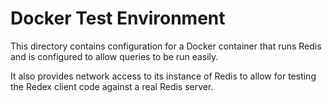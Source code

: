 # Docker Test Environment

This directory contains configuration for a Docker container that runs Redis
and is configured to allow queries to be run easily.

It also provides network access to its instance of Redis to allow for testing
the Redex client code against a real Redis server.

